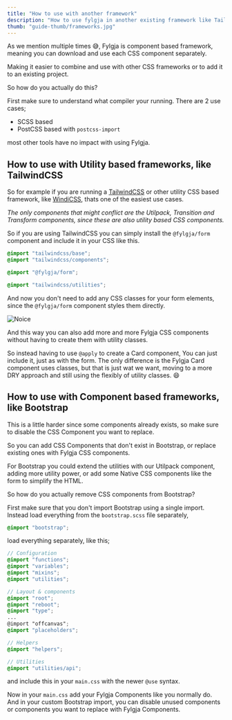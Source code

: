 ```yaml
---
title: "How to use with another framework"
description: "How to use fylgja in another existing framework like Tailwind"
thumb: "guide-thumb/frameworks.jpg"
---
```


As we mention multiple times 😅,
Fylgja is component based framework,
meaning you can download and use each CSS component separately.

Making it easier to combine and use with other CSS frameworks
or to add it to an existing project.

So how do you actually do this?

First make sure to understand what compiler your running.
There are 2 use cases;

- SCSS based
- PostCSS based with `postcss-import`

most other tools have no impact with using Fylgja.

## How to use with Utility based frameworks, like TailwindCSS

So for example if you are running a [TailwindCSS](https://tailwindcss.com/)
or other utility CSS based framework, like [WindiCSS](https://windicss.org/),
thats one of the easiest use cases.

_The only components that might conflict are the Utilpack, Transition and Transform components,_
_since these are also utility based CSS components._

So if you are using TailwindCSS you can simply install the `@fylgja/form` component
and include it in your CSS like this.

```css
@import "tailwindcss/base";
@import "tailwindcss/components";

@import "@fylgja/form";

@import "tailwindcss/utilities";
```

And now you don't need to add any CSS classes for your form elements,
since the `@fylgja/form` component styles them directly.

![Noice](/images/noice.webp)

And this way you can also add more and more Fylgja CSS components
without having to create them with utility classes.

So instead having to use `@apply` to create a Card component,
You can just include it, just as with the form.
The only difference is the Fylgja Card component uses classes, but that is just wat we want,
moving to a more DRY approach and still using the flexibly of utility classes. 😄

## How to use with Component based frameworks, like Bootstrap

This is a little harder since some components already exists,
so make sure to disable the CSS Component you want to replace.

So you can add CSS Components that don't exist in Bootstrap, or replace existing ones with Fylgja CSS components.

For Bootstrap you could extend the utilities with our Utilpack component,
adding more utility power, or add some Native CSS components like the form to simplify the HTML.

So how do you actually remove CSS components from Bootstrap?

First make sure that you don't import Bootstrap using a single import.
Instead load everything from the `bootstrap.scss` file separately,

```scss
@import "bootstrap";
```

load everything separately, like this;

```scss
// Configuration
@import "functions";
@import "variables";
@import "mixins";
@import "utilities";

// Layout & components
@import "root";
@import "reboot";
@import "type";
...
@import "offcanvas";
@import "placeholders";

// Helpers
@import "helpers";

// Utilities
@import "utilities/api";
```

and include this in your `main.css` with the newer `@use` syntax.

Now in your `main.css` add your Fylgja Components like you normally do.
And in your custom Bootstrap import, you can disable unused components
or components you want to replace with Fylgja Components.
